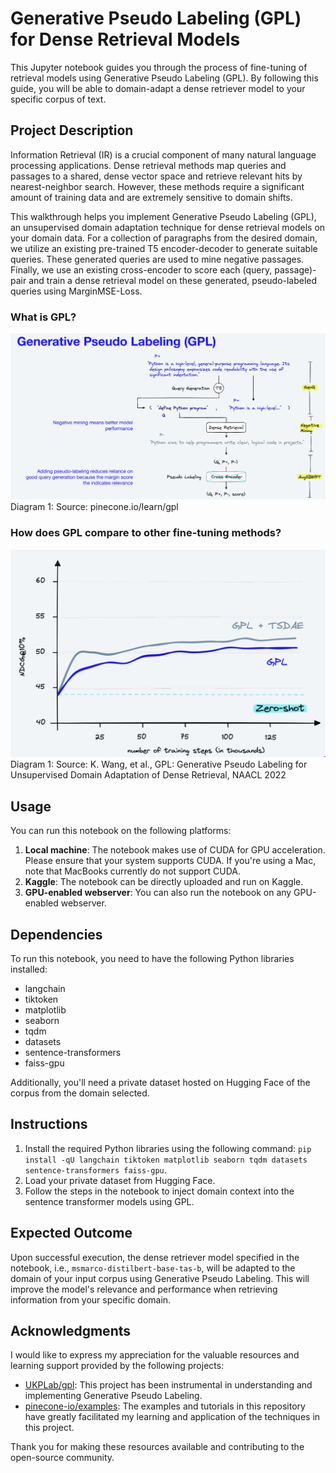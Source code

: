 # Generative Pseudo Labeling (GPL) for Dense Retrieval Models

This Jupyter notebook guides you through the process of fine-tuning of retrieval models using Generative Pseudo Labeling (GPL). By following this guide, you will be able to domain-adapt a dense retriever model to your specific corpus of text.

## Project Description

Information Retrieval (IR) is a crucial component of many natural language processing applications. Dense retrieval methods map queries and passages to a shared, dense vector space and retrieve relevant hits by nearest-neighbor search. However, these methods require a significant amount of training data and are extremely sensitive to domain shifts.

This walkthrough helps you implement Generative Pseudo Labeling (GPL), an unsupervised domain adaptation technique for dense retrieval models on your domain data. For a collection of paragraphs from the desired domain, we utilize an existing pre-trained T5 encoder-decoder to generate suitable queries. These generated queries are used to mine negative passages. Finally, we use an existing cross-encoder to score each (query, passage)-pair and train a dense retrieval model on these generated, pseudo-labeled queries using MarginMSE-Loss.

### What is GPL?
![Diagram](images/WhatIsGPL.png) 
Diagram 1: Source: pinecone.io/learn/gpl

### How does GPL compare to other fine-tuning methods?
![Diagram](images/GPLPerformance.png) 
Diagram 1: Source: K. Wang, et al., GPL: Generative Pseudo Labeling for Unsupervised Domain
Adaptation of Dense Retrieval, NAACL 2022


## Usage

You can run this notebook on the following platforms:

1. **Local machine**: The notebook makes use of CUDA for GPU acceleration. Please ensure that your system supports CUDA. If you're using a Mac, note that MacBooks currently do not support CUDA.
2. **Kaggle**: The notebook can be directly uploaded and run on Kaggle.
3. **GPU-enabled webserver**: You can also run the notebook on any GPU-enabled webserver.

## Dependencies

To run this notebook, you need to have the following Python libraries installed:

- langchain
- tiktoken
- matplotlib
- seaborn
- tqdm
- datasets
- sentence-transformers
- faiss-gpu

Additionally, you'll need a private dataset hosted on Hugging Face of the corpus from the domain selected.

## Instructions

1. Install the required Python libraries using the following command: `pip install -qU langchain tiktoken matplotlib seaborn tqdm datasets sentence-transformers faiss-gpu`.
2. Load your private dataset from Hugging Face.
3. Follow the steps in the notebook to inject domain context into the sentence transformer models using GPL.

## Expected Outcome

Upon successful execution, the dense retriever model specified in the notebook, i.e., `msmarco-distilbert-base-tas-b`, will be adapted to the domain of your input corpus using Generative Pseudo Labeling. This will improve the model's relevance and performance when retrieving information from your specific domain.

## Acknowledgments

I would like to express my appreciation for the valuable resources and learning support provided by the following projects:

- [UKPLab/gpl](https://github.com/UKPLab/gpl): This project has been instrumental in understanding and implementing Generative Pseudo Labeling.
- [pinecone-io/examples](https://github.com/pinecone-io/examples/tree/master/analytics-and-ml/model-training/gpl): The examples and tutorials in this repository have greatly facilitated my learning and application of the techniques in this project.

Thank you for making these resources available and contributing to the open-source community.
